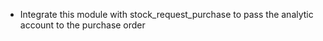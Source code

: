 - Integrate this module with stock_request_purchase to pass the analytic
  account to the purchase order

